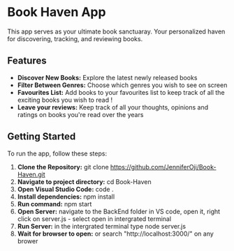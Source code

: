 # Book Haven App
This app serves as your ultimate book sanctuaray. Your personalized haven for discovering, tracking, and reviewing books.

## Features

- **Discover New Books:**  Explore the latest newly released books
- **Filter Between Genres:**  Choose which genres you wish to see on screen 
- **Favourites List:**  Add books to your favourites list to keep track of all the exciting books you wish to read !
- **Leave your reviews:**  Keep track of all your thoughts, opinions and ratings on books you're read over the years


## Getting Started

To run the app, follow these steps:
1. **Clone the Repository:**  git clone https://github.com/JenniferOji/Book-Haven.git
2. **Navigate to project directory:**  cd Book-Haven
3. **Open Visual Studio Code:**  code .
4. **Install dependencies:**  npm install
5. **Run command:**  npm start
6. **Open Server:**  navigate to the BackEnd folder in VS code, open it, right click on server.js - select open in intergrated terminal
7. **Run Server:**  in the intergrated terminal type node server.js
8. **Wait for browser to open:** or search "http://localhost:3000/" on any brower 

